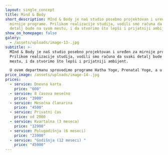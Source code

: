 ```yaml
---
layout: single_concept
title: Mind & Body
short_description: MInd & Body je naš studio posebno projektovan i uređen za
  mirnije programe. Prilikom realizacije studija, vodili smo računa da svaki
  detalj bude na svom mestu, i da stvorimo što lepši i prijatniji ambijent.
show_on_homepage: false
galery:
  - /assets/uploads/image-13-.jpg
subtitle: >-
  MInd & Body je naš studio posebno projektovan i uređen za mirnije programe.
  Prilikom realizacije studija, vodili smo računa da svaki detalj bude na svom
  mestu, i da stvorimo što lepši i prijatniji ambijent.

  U ovom departmanu sprovodimo programe Hatha Yoge, Prenatal Yoge, a u pripremi je još nekoliko interesantnih mirnih programa.
price_image: /assets/uploads/image-14-.jpg
prices:
  - service: Dnevna karta
    price: "600"
  - service: 8 časova mesečno
    price: "3900"
  - service: Mesečna članarina
    price: "4500"
  - service: Privatni čas
    price: od 2000
  - service: Kvartalna (3 meseca)
    price: "12900"
  - service: Polugodišnja (6 meseci)
    price: "23900"
  - service: "Godišnja (12 meseci) "
    price: "45900"
---
```

